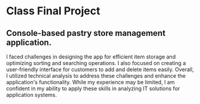 # Class Final Project

## Console-based pastry store management application. 

I faced challenges in designing the app for efficient item storage and optimizing sorting and searching operations. I also focused on creating a user-friendly interface for customers to add and delete items easily. Overall, I utilized technical analysis to address these challenges and enhance the application's functionality. While my experience may be limited, I am confident in my ability to apply these skills in analyzing IT solutions for application systems.